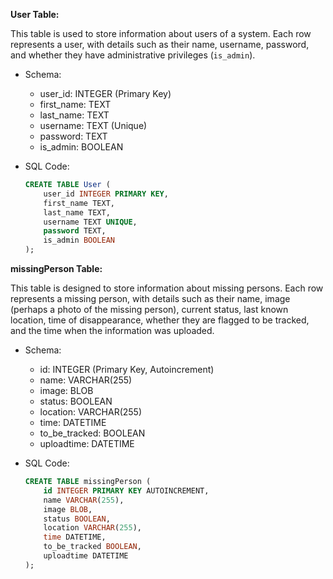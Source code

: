 **User Table:**

This table is used to store information about users of a system. Each row represents a user, with details such as their name, username, password, and whether they have administrative privileges (`is_admin`).

- Schema:
  - user_id: INTEGER (Primary Key)
  - first_name: TEXT
  - last_name: TEXT
  - username: TEXT (Unique)
  - password: TEXT
  - is_admin: BOOLEAN

- SQL Code:

  ```sql
  CREATE TABLE User (
      user_id INTEGER PRIMARY KEY,
      first_name TEXT,
      last_name TEXT,
      username TEXT UNIQUE,
      password TEXT,
      is_admin BOOLEAN
  );
  ```

**missingPerson Table:**

This table is designed to store information about missing persons. Each row represents a missing person, with details such as their name, image (perhaps a photo of the missing person), current status, last known location, time of disappearance, whether they are flagged to be tracked, and the time when the information was uploaded.

- Schema:
  - id: INTEGER (Primary Key, Autoincrement)
  - name: VARCHAR(255)
  - image: BLOB
  - status: BOOLEAN
  - location: VARCHAR(255)
  - time: DATETIME
  - to_be_tracked: BOOLEAN
  - uploadtime: DATETIME

- SQL Code:
  ```sql
  CREATE TABLE missingPerson (
      id INTEGER PRIMARY KEY AUTOINCREMENT,
      name VARCHAR(255),
      image BLOB,
      status BOOLEAN,
      location VARCHAR(255),
      time DATETIME,
      to_be_tracked BOOLEAN,
      uploadtime DATETIME
  );
  ```